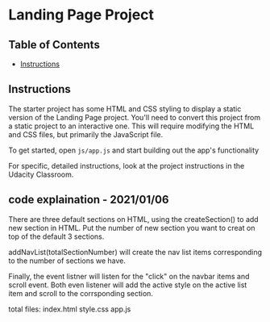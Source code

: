 # Landing Page Project

## Table of Contents

- [Instructions](#instructions)

## Instructions

The starter project has some HTML and CSS styling to display a static version of the Landing Page project. You'll need to convert this project from a static project to an interactive one. This will require modifying the HTML and CSS files, but primarily the JavaScript file.

To get started, open `js/app.js` and start building out the app's functionality

For specific, detailed instructions, look at the project instructions in the Udacity Classroom.

## code explaination - 2021/01/06

There are three default sections on HTML, using the createSection() to add new section in HTML. Put the number of new section you want to creat on top of the default 3 sections.

addNavList(totalSectionNumber) will create the nav list items corresponding to the number of sections we have.

Finally, the event listner will listen for the "click" on the navbar items and scroll event. Both even listener will add the active style on the active list item and scroll to the corrsponding section.

total files:
index.html
style.css
app.js
